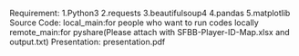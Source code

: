 Requirement:
    1.Python3
    2.requests
    3.beautifulsoup4
    4.pandas
    5.matplotlib
Source Code:
    local_main:for people who want to run codes locally
    remote_main:for pyshare(Please attach with SFBB-Player-ID-Map.xlsx and output.txt)
Presentation:
    presentation.pdf